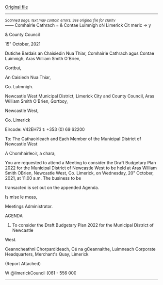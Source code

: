[Original file](https://www.limerick.ie/sites/default/files/media/documents/2021-10/00-2021-10-20-agenda-draft-budgetary-plan-.pdf)

---
*<small>Scanned page, text may contain errors. See original file for clarity</small>*  
_——_ Comhairle Cathrach
= & Contae Luimnigh
oN Limerick Cit
meric
=> y

& County Council

15" October, 2021

Dutiche Bardais an Chaisiedin Nua Thiar,
Comhairie Cathrach agus Contae Luimnigh,
Aras William Smith O'Brien,

Gortbui,

An Caisiedn Nua Thiar,

Co. Lutmnigh.

Newcastle West Municipal District,
Limerick City and County Council,
Aras William Smith O'Brien,
Gortboy,

Newcastle West,

Co. Limerick

Eircode: V42EH73
t: +353 (0) 69 62200

To: The Cathaoirleach and Each Member of the Municipal District of Newcastle West

A Chomhairleoir, a chara,

You are requested to attend a Meeting to consider the Draft Budgetary Plan 2022 for the
Municipal District of Newcastle West to be held at Aras William Smith OBrien, Newcastle
West, Co. Limerick, on Wednesday, 20" October, 2021, at 11.00 a.m. The business to be

transacted is set out on the appended Agenda.

Is mise le meas,

Meetings Administrator.

AGENDA

1. To consider the Draft Budgetary Plan 2022 for the Municipal District of Newcastle

West.

Ceanncheathni Chorpardideach, Cé na gCeannaithe, Luimneach
Corporate Headquarters, Merchant's Quay, Limerick

(Report Attached)

W @limerickCouncil
(061 - 556 000


---
